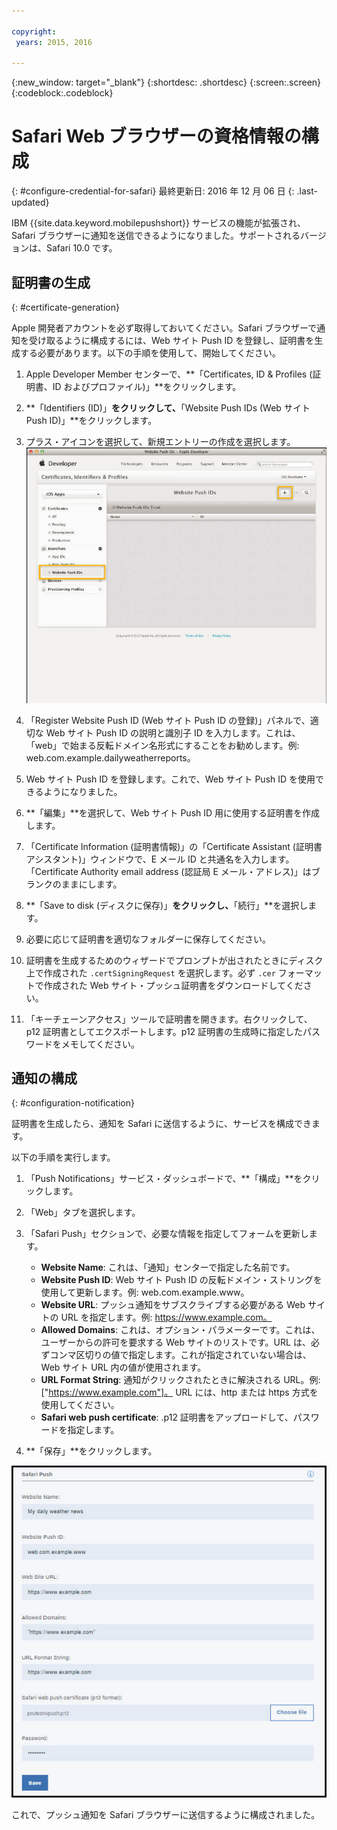 ```yaml
---

copyright:
 years: 2015, 2016

---
```


{:new_window: target="_blank"}
{:shortdesc: .shortdesc}
{:screen:.screen}
{:codeblock:.codeblock}

# Safari Web ブラウザーの資格情報の構成
{: #configure-credential-for-safari}
最終更新日: 2016 年 12 月 06 日
{: .last-updated}

IBM {{site.data.keyword.mobilepushshort}} サービスの機能が拡張され、Safari ブラウザーに通知を送信できるようになりました。サポートされるバージョンは、Safari 10.0 です。

## 証明書の生成
  {: #certificate-generation}

Apple 開発者アカウントを必ず取得しておいてください。Safari ブラウザーで通知を受け取るように構成するには、Web サイト Push ID を登録し、証明書を生成する必要があります。以下の手順を使用して、開始してください。

1. Apple Developer Member センターで、**「Certificates, ID & Profiles (証明書、ID およびプロファイル)」**をクリックします。 
2. **「Identifiers (ID)」**をクリックして、**「Website Push IDs (Web サイト Push ID)」**をクリックします。
3. プラス・アイコンを選択して、新規エントリーの作成を選択します。![Push ダッシュボード](images/safari_1.jpg)

4. 「Register Website Push ID (Web サイト Push ID の登録)」パネルで、適切な Web サイト Push ID の説明と識別子 ID を入力します。これは、「web」で始まる反転ドメイン名形式にすることをお勧めします。例: web.com.example.dailyweatherreports。
5. Web サイト Push ID を登録します。これで、Web サイト Push ID を使用できるようになりました。 
6. **「編集」**を選択して、Web サイト Push ID 用に使用する証明書を作成します。
7. 「Certificate Information (証明書情報)」の「Certificate Assistant (証明書アシスタント)」ウィンドウで、E メール ID と共通名を入力します。「Certificate Authority email address (認証局 E メール・アドレス)」はブランクのままにします。
8. **「Save to disk (ディスクに保存)」**をクリックし、**「続行」**を選択します。
9. 必要に応じて証明書を適切なフォルダーに保存してください。
10. 証明書を生成するためのウィザードでプロンプトが出されたときにディスク上で作成された `.certSigningRequest` を選択します。必ず `.cer` フォーマットで作成された Web サイト・プッシュ証明書をダウンロードしてください。
11. 「キーチェーンアクセス」ツールで証明書を開きます。右クリックして、p12 証明書としてエクスポートします。p12 証明書の生成時に指定したパスワードをメモしてください。


## 通知の構成
  {: #configuration-notification}
 
証明書を生成したら、通知を Safari に送信するように、サービスを構成できます。 

以下の手順を実行します。

1. 「Push Notifications」サービス・ダッシュボードで、**「構成」**をクリックします。 
2. 「Web」タブを選択します。
	 
3. 「Safari Push」セクションで、必要な情報を指定してフォームを更新します。 
	- **Website Name**: これは、「通知」センターで指定した名前です。
	- **Website Push ID**: Web サイト Push ID の反転ドメイン・ストリングを使用して更新します。例: web.com.example.www。
	- **Website URL**: プッシュ通知をサブスクライブする必要がある Web サイトの URL を指定します。例: https://www.example.com。
	- **Allowed Domains**: これは、オプション・パラメーターです。これは、ユーザーからの許可を要求する Web サイトのリストです。URL は、必ずコンマ区切りの値で指定します。これが指定されていない場合は、Web サイト URL 内の値が使用されます。 
	- **URL Format String**: 通知がクリックされたときに解決される URL。例: ["https://www.example.com"]。 URL には、http または https 方式を使用してください。
	- **Safari web push certificate**: .p12 証明書をアップロードして、パスワードを指定します。
4. **「保存」**をクリックします。	

![Push ダッシュボード](images/push_configure_safari.jpg)	

これで、プッシュ通知を Safari ブラウザーに送信するように構成されました。

	
